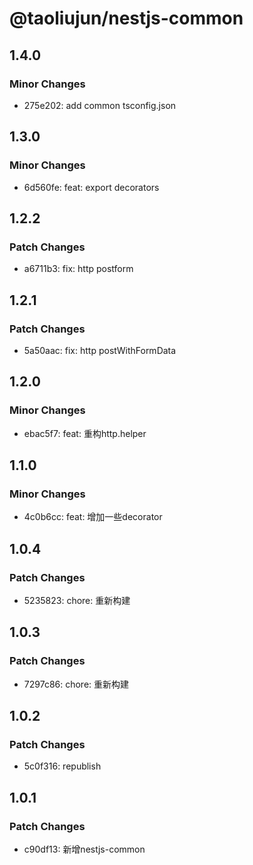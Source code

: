# @taoliujun/nestjs-common

## 1.4.0

### Minor Changes

-   275e202: add common tsconfig.json

## 1.3.0

### Minor Changes

-   6d560fe: feat: export decorators

## 1.2.2

### Patch Changes

-   a6711b3: fix: http postform

## 1.2.1

### Patch Changes

-   5a50aac: fix: http postWithFormData

## 1.2.0

### Minor Changes

-   ebac5f7: feat: 重构http.helper

## 1.1.0

### Minor Changes

-   4c0b6cc: feat: 增加一些decorator

## 1.0.4

### Patch Changes

-   5235823: chore: 重新构建

## 1.0.3

### Patch Changes

-   7297c86: chore: 重新构建

## 1.0.2

### Patch Changes

-   5c0f316: republish

## 1.0.1

### Patch Changes

-   c90df13: 新增nestjs-common
